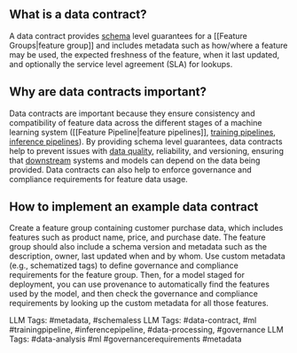 What is a data contract?
------------------------

A data contract provides [schema](https://www.hopsworks.ai/dictionary/schema) level guarantees for a [[Feature Groups|feature group]] and includes metadata such as how/where a feature may be used, the expected freshness of the feature, when it last updated, and optionally the service level agreement (SLA) for lookups.

‍**Why are data contracts important?**
--------------------------------------

Data contracts are important because they ensure consistency and compatibility of feature data across the different stages of a machine learning system ([[Feature Pipeline|feature pipelines]], [training pipelines](https://www.hopsworks.ai/dictionary/training-pipeline), [inference pipelines](https://www.hopsworks.ai/dictionary/inference-pipeline)). By providing schema level guarantees, data contracts help to prevent issues with [data quality](http://www.hopsworks.ai/dictionary/data-quality), reliability, and versioning, ensuring that [downstream](https://www.hopsworks.ai/dictionary/downstream) systems and models can depend on the data being provided. Data contracts can also help to enforce governance and compliance requirements for feature data usage.

**How to implement an example data contract**
---------------------------------------------

Create a feature group containing customer purchase data, which includes features such as product name, price, and purchase date. The feature group should also include a schema version and metadata such as the description, owner, last updated when and by whom. Use custom metadata (e.g., schematized tags) to define governance and compliance requirements for the feature group. Then, for a model staged for deployment, you can use provenance to automatically find the features used by the model, and then check the governance and compliance requirements by looking up the custom metadata for all those features.


LLM Tags: #metadata, #schemaless
LLM Tags:  #data-contract, #ml #trainingpipeline, #inferencepipeline, #data-processing, #governance
LLM Tags:  #data-analysis #ml #governancerequirements #metadata